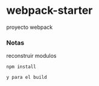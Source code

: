 # webpack-starter

proyecto webpack

### Notas

reconstruir modulos

````
npm install

y para el build 
